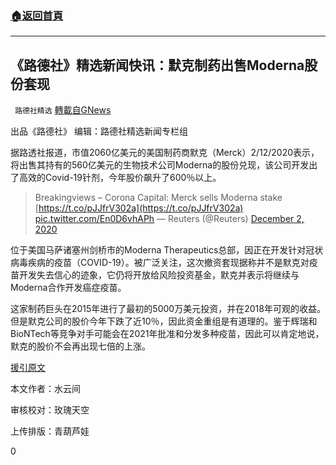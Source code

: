 ###  [:house:返回首頁](https://github.com/ourhimalayas/txt)
---

## 《路德社》精选新闻快讯：默克制药出售Moderna股份套现
` 路德社精选` [轉載自GNews](https://gnews.org/zh-hans/612888/)

出品《路德社》 编辑：路德社精选新闻专栏组

据路透社报道，市值2060亿美元的美国制药商默克（Merck）2/12/2020表示，将出售其持有的560亿美元的生物技术公司Moderna的股份兑现，该公司开发出了高效的Covid-19针剂，今年股价飙升了600％以上。



> Breakingviews – Corona Capital: Merck sells Moderna stake [https://t.co/pJJfrV302a](https://t.co/pJJfrV302a) [pic.twitter.com/En0D6vhAPh](https://t.co/En0D6vhAPh)
> — Reuters (@Reuters) [December 2, 2020](https://twitter.com/Reuters/status/1334258691592294403?ref_src=twsrc%5Etfw)



位于美国马萨诸塞州剑桥市的Moderna Therapeutics总部，因正在开发针对冠状病毒疾病的疫苗（COVID-19）。被广泛关注，这次撤资套现据称并不是默克对疫苗开发失去信心的迹象，它仍将开放给风险投资基金，默克并表示将继续与Moderna合作开发癌症疫苗。

这家制药巨头在2015年进行了最初的5000万美元投资，并在2018年可观的收益。但是默克公司的股价今年下跌了近10％，因此资金重组是有道理的。鉴于辉瑞和BioNTech等竞争对手可能会在2021年批准和分发多种疫苗，因此可以肯定地说，默克的股价不会再出现七倍的上涨。

[援引原文](https://twitter.com/reuters/status/1334258691592294403?s=12)

本文作者：水云间

审核校对：玫瑰天空

上传排版：青葫芦娃

0
